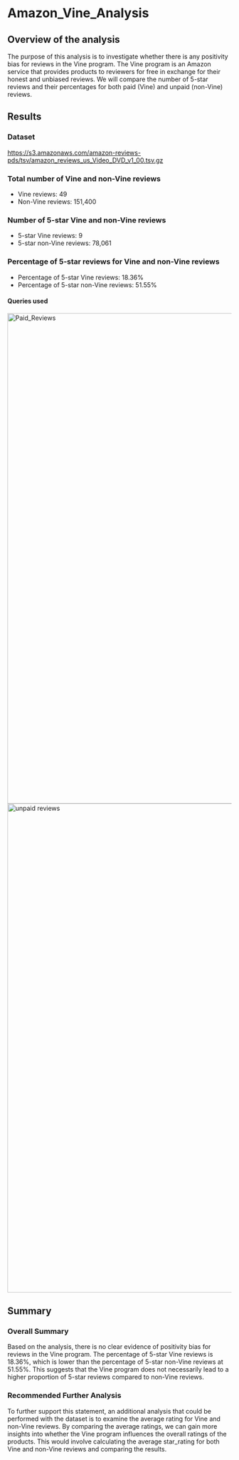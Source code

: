 # Amazon_Vine_Analysis

## Overview of the analysis
The purpose of this analysis is to investigate whether there is any positivity bias for reviews in the Vine program. The Vine program is an Amazon service that provides products to reviewers for free in exchange for their honest and unbiased reviews. We will compare the number of 5-star reviews and their percentages for both paid (Vine) and unpaid (non-Vine) reviews.

## Results

### Dataset
https://s3.amazonaws.com/amazon-reviews-pds/tsv/amazon_reviews_us_Video_DVD_v1_00.tsv.gz

### Total number of Vine and non-Vine reviews

  - Vine reviews: 49
  - Non-Vine reviews: 151,400
  
### Number of 5-star Vine and non-Vine reviews

  - 5-star Vine reviews: 9
  - 5-star non-Vine reviews: 78,061
  
### Percentage of 5-star reviews for Vine and non-Vine reviews

  - Percentage of 5-star Vine reviews: 18.36%
  - Percentage of 5-star non-Vine reviews: 51.55%
  
#### Queries used
<img width="1101" alt="Paid_Reviews" src="https://user-images.githubusercontent.com/114355199/227788622-f42ee652-8533-4df5-bf2c-3aeeefec15e6.png">

<img width="1098" alt="unpaid reviews" src="https://user-images.githubusercontent.com/114355199/227788638-0798e507-9cdd-42df-8350-51ccf59f13b9.png">

  
## Summary

### Overall Summary

Based on the analysis, there is no clear evidence of positivity bias for reviews in the Vine program. The percentage of 5-star Vine reviews is 18.36%, which is lower than the percentage of 5-star non-Vine reviews at 51.55%. This suggests that the Vine program does not necessarily lead to a higher proportion of 5-star reviews compared to non-Vine reviews.

### Recommended Further Analysis
To further support this statement, an additional analysis that could be performed with the dataset is to examine the average rating for Vine and non-Vine reviews. By comparing the average ratings, we can gain more insights into whether the Vine program influences the overall ratings of the products. This would involve calculating the average star_rating for both Vine and non-Vine reviews and comparing the results.
